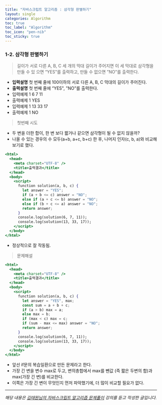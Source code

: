 ```yaml
---
title: "자바스크립트 알고리즘 : 삼각형 판별하기"
layout: single
categories: Algorithm
toc: true
toc_label: "Algorithm"
toc_icon: "pen-nib"
toc_sticky: true
---
```


### 1-2. 삼각형 판별하기

> 길이가 서로 다른 A, B, C 세 개의 막대 길이가 주어지면 이 세 막대로 삼각형을 만들 수 있
> 으면 “YES"를 출력하고, 만들 수 없으면 ”NO"를 출력한다.

- **입력설명**
  첫 번째 줄에 100이하의 서로 다른 A, B, C 막대의 길이가 주어진다.
- **출력설명**
  첫 번째 줄에 “YES", "NO"를 출력한다.
- 입력예제 1
  6 7 11
- 출력예제 1
  YES
- 입력예제 1
  13 33 17
- 출력예제 1
  NO

> 첫번째 시도

- 두 변을 더한 합이, 한 변 보다 짧거나 같으면 삼각형이 될 수 없지 않을까?
- 나올 수 있는 경우의 수 모두(a+b, a+c, b+c) 한 후, 나머지 인자(c, b, a)와 비교해보기로 했다.

```jsx
<html>
  <head>
    <meta charset="UTF-8" />
    <title>출력결과</title>
  </head>
  <body>
    <script>
      function solution(a, b, c) {
        let answer = "YES";
        if (a + b <= c) answer = "NO";
        else if (a + c <= b) answer = "NO";
        else if (b + c <= a) answer = "NO";
        return answer;
      }
      console.log(solution(6, 7, 11));
      console.log(solution(13, 33, 17));
    </script>
  </body>
</html>
```

- 정상적으로 잘 작동됨.

> 문제해설

```jsx
<html>
  <head>
    <meta charset="UTF-8" />
    <title>출력결과</title>
  </head>
  <body>
    <script>
      function solution(a, b, c) {
        let answer = "YES", max;
        const sum = a + b + c;
        if (a > b) max = a;
        else max = b;
        if (max < c) max = c;
        if (sum - max <= max) answer = "NO";
        return answer;
      }
      console.log(solution(6, 7, 11));
      console.log(solution(13, 33, 17));
    </script>
  </body>
</html>
```

- 앞선 if문의 복습일환으로 만든 문제라고 한다.
- 가장 긴 변을 변수 max로 두고, 변의총합에서 max를 뺀값 (즉 짧은 두변의 합)과 max(가장 긴 변)를 비교한다.
- 이쪽은 가장 긴 변이 무엇인지 먼저 파악했기에, 더 많이 비교할 필요가 없다.

---

_해당 내용은 [김태원님의 자바스크립트 알고리즘 문제풀이](https://www.inflearn.com/course/%EC%9E%90%EB%B0%94%EC%8A%A4%ED%81%AC%EB%A6%BD%ED%8A%B8-%EC%95%8C%EA%B3%A0%EB%A6%AC%EC%A6%98-%EB%AC%B8%EC%A0%9C%ED%92%80%EC%9D%B4/dashboard) 강의를 듣고 작성한 글입니다._

